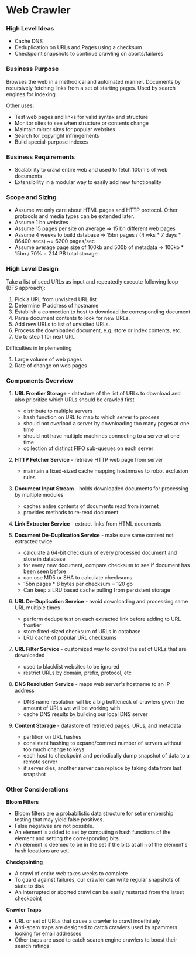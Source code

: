 # Web Crawler

### High Level Ideas
- Cache DNS
- Deduplication on URLs and Pages using a checksum
- Checkpoint snapshots to continue crawling on aborts/failures



### Business Purpose
Browses the web in a methodical and automated manner. Documents by recursively fetching links from a set of starting pages. Used by search engines for indexing.

Other uses:
* Test web pages and links for valid syntax and structure
* Monitor sites to see when structure or contents change
* Maintain mirror sites for popular websites
* Search for copyright infringements
* Build special-purpose indexes

### Business Requirements
- Scalability to crawl entire web and used to fetch 100m's of web documents
- Extensibility in a modular way to easily add new functionality

### Scope and Sizing
- Assume we only care about HTML pages and HTTP protocol. Other protocols and media types can be extended later.
- Assume 1 bn websites
- Assume 15 pages per site on average => 15 bn different web pages
- Assume 4 weeks to build database => 15bn pages / (4 wks * 7 days * 86400 secs) ~= 6200 pages/sec
- Assume average page size of 100kb and 500b of metadata => 100kb * 15bn / 70% = 2.14 PB total storage


### High Level Design

Take a list of seed URLs as input and repeatedly execute following loop (BFS approach):
1. Pick a URL from unvisited URL list
2. Determine IP address of hostname
3. Establish a connection to host to download the corresponding document
4. Parse document contents to look for new URLs.
5. Add new URLs to list of unvisited URLs.
6. Process the downloaded document, e.g. store or index contents, etc.
7. Go to step 1 for next URL


Difficulties in Implementing
1. Large volume of web pages
2. Rate of change on web pages

### Components Overview

1. **URL Frontier Storage** - datastore of the list of URLs to download and also prioritize which URLs should be crawled first
    - distribute to multiple servers
    - hash function on URL to map to which server to process
    - should not overload a server by downloading too many pages at one time
    - should not have multiple machines connecting to a server at one time
    - collection of distinct FIFO sub-queues on each server

2. **HTTP Fetcher Service** - retrieve HTTP web page from server
    - maintain a fixed-sized cache mapping hostnmaes to robot exclusion rules

3. **Document Input Stream** - holds downloaded documents for processing by multiple modules
    - caches entire contents of documents read from internet
    - provides methods to re-read document

3. **Link Extractor Service** - extract links from HTML documents

4. **Document De-Duplication Service** - make sure same content not extracted twice
    - calculate a 64-bit checksum of every processed document and store in database
    - for every new document, compare checksum to see if document has been seen before
    - can use MD5 or SHA to calculate checksums
    - 15bn pages * 8 bytes per checksum = 120 gb 
    - Can keep a LRU based cache pulling from persistent storage

5. **URL De-Duplication Service** - avoid downloading and processing same URL multiple times
    - perform dedupe test on each extracted link before adding to URL frontier
    - store fixed-sized checksum of URLs in database
    - LRU cache of popular URL checksums


5. **URL Filter Service** - customized way to control the set of URLs that are downloaded
    - used to blacklist websites to be ignored
    - restrict URLs by domain, prefix, protocol, etc

6. **DNS Resolution Service** - maps web server's hostname to an IP address
    - DNS name resolution will be a big bottleneck of crawlers given the amount of URLs we will be working with
    - cache DNS results by building our local DNS server

5. **Content Storage** - datastore of retrieved pages, URLs, and metadata
    - partition on URL hashes
    - consistent hashing to expand/contract number of servers without too much change to keys
    - each host to checkpoint and periodically dump snapshot of data to a remote server
    - if server dies, another server can replace by taking data from last snapshot





### Other Considerations

**Bloom Filters**
- Bloom filters are a probabilistic data structure for set membership testing that may yield false positives. 
- False negatives are not possible. 
- An element is added to set by computing `n` hash functions of the element and setting the corresponding bits.
- An element is deemed to be in the set if the bits at all `n` of the element's hash locations are set.

**Checkpointing**
- A crawl of entire web takes weeks to complete
- To guard against failures, our crawler can write regular snapshots of state to disk
- An interrupted or aborted crawl can be easily restarted from the latest checkpoint

**Crawler Traps**
- URL or set of URLs that cause a crawler to crawl indefinitely
- Anti-spam traps are designed to catch crawlers used by spammers looking for email addresses
- Other traps are used to catch search engine crawlers to boost their search ratings





